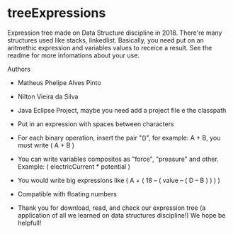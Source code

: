 # treeExpressions
Expression tree made on Data Structure discipline in 2018. There're many structures used like stacks, linkedlist. Basically, you need put on an aritmethic expression and variables values to receice a result. See the readme for more infomations about your use.

Authors
- Matheus Phelipe Alves Pinto
- Nilton Vieira da Silva


- Java Eclipse Project, maybe you need add a project file e the classpath
- Put in an expression with spaces between characters
- For each binary operation, insert the pair "()", for example: A + B, you must write ( A + B )
- You can write variables composites as "force", "preasure" and other. Example: ( electricCurrent * potential )
- You would write big expressions like   ( A + ( 18 – ( value – ( D –  B ) ) ) )
- Compatible with floating numbers

- Thank you for download, read, and check our expression tree (a application of all we learned on data structures discipline!)
We hope be helpfull!  
